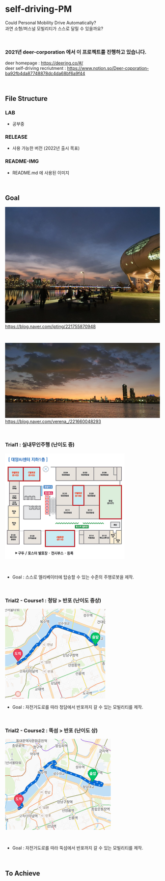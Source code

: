 # self-driving-PM

Could Personal Mobility Drive Automatically? <br>
과연 소형/퍼스널 모빌리티가 스스로 달릴 수 있을까요? <br>

<br>

### 2021년 deer-corporation 에서 이 프로젝트를 진행하고 있습니다.

deer homepage : https://deering.co/#/ <br>
deer self-driving recriutment : https://www.notion.so/Deer-coporation-ba92fb4da87748878dc4da68bf6a9f44 <br>

<br>

## File Structure

### LAB

- 공부중

### RELEASE

- 사용 가능한 버전 (2022년 출시 목표)

### README-IMG

- README.md 에 사용된 이미지

<br>

## Goal

![뚝섬](README-IMG/뚝섬유원지.png) <br>
https://blog.naver.com/ipting/221755870948

<br>

![반포](README-IMG/반포.jpg) <br>
https://blog.naver.com/verena_/221660048293

<br>

### Trial1 : 실내무인주행 (난이도 중)

![세종대학교b1](LAB/simulator/gazebo/srcimg/floor_b1.jpg) 

<br>

- Goal : 스스로 엘리베이터에 탑승할 수 있는 수준의 주행로봇을 제작.

<br>

### Trial2 - Course1 : 청담 > 반포 (난이도 중상)

![청담반포](README-IMG/청담반포2.png)

- Goal : 자전거도로를 따라 청담에서 반포까지 갈 수 있는 모빌리티를 제작.

<br>


### Trial2 - Course2 : 뚝섬 > 반포 (난이도 상)

![뚝섬반포](README-IMG/뚝섬반포2.png)

<br>

- Goal : 자전거도로를 따라 뚝섬에서 반포까지 갈 수 있는 모빌리티를 제작.

<br>

## To Achieve

<br>
